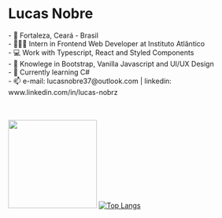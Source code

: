 <h1>Lucas Nobre</h1>
- 📍 Fortaleza, Ceará - Brasil</br>
- 👨🏻‍💻 Intern in Frontend Web Developer at Instituto Atlântico</br>
- 💻 Work with Typescript, React and Styled Components</br>
- 📘 Knowlege in Bootstrap, Vanilla Javascript and UI/UX Design</br>
- 🌱 Currently learning C#</br>
- 📫 e-mail: lucasnobre37@outlook.com | linkedin: www.linkedin.com/in/lucas-nobrz</br></br></br>
 
<img height="180em" src="https://github-readme-stats.vercel.app/api?username=lnobrz&show_icons=true&theme=dracula&hide_border=true&&count_private=true&include_all_commits=true" /></nav>
[![Top Langs](https://github-readme-stats.vercel.app/api/top-langs/?username=lnobrz&theme=dracula&hide_border=true)](https://github.com/lnobrz/github-readme-stats)
<!---
lnobrz/lnobrz is a ✨ special ✨ repository because its `README.md` (this file) appears on your GitHub profile.
You can click the Preview link to take a look at your changes.
--->

